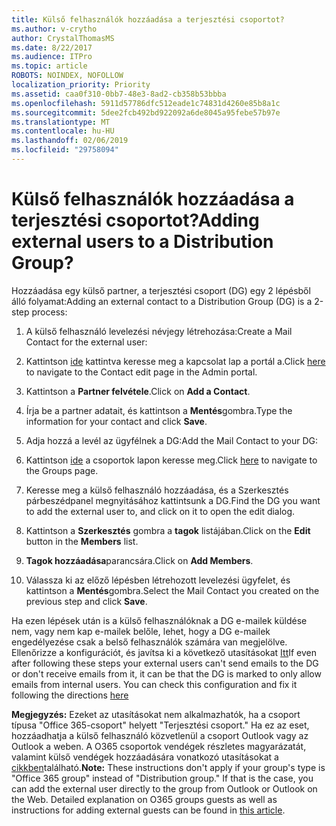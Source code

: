 ```yaml
---
title: Külső felhasználók hozzáadása a terjesztési csoportot?
ms.author: v-crytho
author: CrystalThomasMS
ms.date: 8/22/2017
ms.audience: ITPro
ms.topic: article
ROBOTS: NOINDEX, NOFOLLOW
localization_priority: Priority
ms.assetid: caa0f310-0bb7-48e3-8ad2-cb358b53bbba
ms.openlocfilehash: 5911d57786dfc512eade1c74831d4260e85b8a1c
ms.sourcegitcommit: 5dee2fcb492bd922092a6de8045a95febe57b97e
ms.translationtype: MT
ms.contentlocale: hu-HU
ms.lasthandoff: 02/06/2019
ms.locfileid: "29758094"
---
```

# <a name="adding-external-users-to-a-distribution-group"></a><span data-ttu-id="2e61a-102">Külső felhasználók hozzáadása a terjesztési csoportot?</span><span class="sxs-lookup"><span data-stu-id="2e61a-102">Adding external users to a Distribution Group?</span></span>

<span data-ttu-id="2e61a-103">Hozzáadása egy külső partner, a terjesztési csoport (DG) egy 2 lépésből álló folyamat:</span><span class="sxs-lookup"><span data-stu-id="2e61a-103">Adding an external contact to a Distribution Group (DG) is a 2-step process:</span></span>
  
1. <span data-ttu-id="2e61a-104">A külső felhasználó levelezési névjegy létrehozása:</span><span class="sxs-lookup"><span data-stu-id="2e61a-104">Create a Mail Contact for the external user:</span></span>
    
1. <span data-ttu-id="2e61a-105">Kattintson [ide](https://admin.microsoft.com/adminportal/home#/Contact) kattintva keresse meg a kapcsolat lap a portál a.</span><span class="sxs-lookup"><span data-stu-id="2e61a-105">Click [here](https://admin.microsoft.com/adminportal/home#/Contact) to navigate to the Contact edit page in the Admin portal.</span></span> 
    
2. <span data-ttu-id="2e61a-106">Kattintson a **Partner felvétele**.</span><span class="sxs-lookup"><span data-stu-id="2e61a-106">Click on **Add a Contact**.</span></span>
    
3. <span data-ttu-id="2e61a-107">Írja be a partner adatait, és kattintson a **Mentés**gombra.</span><span class="sxs-lookup"><span data-stu-id="2e61a-107">Type the information for your contact and click **Save**.</span></span>
    
2. <span data-ttu-id="2e61a-108">Adja hozzá a levél az ügyfélnek a DG:</span><span class="sxs-lookup"><span data-stu-id="2e61a-108">Add the Mail Contact to your DG:</span></span>
    
1. <span data-ttu-id="2e61a-109">Kattintson [ide](https://admin.microsoft.com/adminportal/home#/groups) a csoportok lapon keresse meg.</span><span class="sxs-lookup"><span data-stu-id="2e61a-109">Click [here](https://admin.microsoft.com/adminportal/home#/groups) to navigate to the Groups page.</span></span> 
    
2. <span data-ttu-id="2e61a-110">Keresse meg a külső felhasználó hozzáadása, és a Szerkesztés párbeszédpanel megnyitásához kattintsunk a DG.</span><span class="sxs-lookup"><span data-stu-id="2e61a-110">Find the DG you want to add the external user to, and click on it to open the edit dialog.</span></span>
    
3. <span data-ttu-id="2e61a-111">Kattintson a **Szerkesztés** gombra a **tagok** listájában.</span><span class="sxs-lookup"><span data-stu-id="2e61a-111">Click on the **Edit** button in the **Members** list.</span></span> 
    
4. <span data-ttu-id="2e61a-112">**Tagok hozzáadása**parancsára.</span><span class="sxs-lookup"><span data-stu-id="2e61a-112">Click on **Add Members**.</span></span>
    
5. <span data-ttu-id="2e61a-113">Válassza ki az előző lépésben létrehozott levelezési ügyfelet, és kattintson a **Mentés**gombra.</span><span class="sxs-lookup"><span data-stu-id="2e61a-113">Select the Mail Contact you created on the previous step and click **Save**.</span></span>
    
<span data-ttu-id="2e61a-p101">Ha ezen lépések után is a külső felhasználóknak a DG e-mailek küldése nem, vagy nem kap e-mailek belőle, lehet, hogy a DG e-mailek engedélyezése csak a belső felhasználók számára van megjelölve. Ellenőrizze a konfigurációt, és javítsa ki a következő utasításokat [Itt](https://support.office.com/article/Fix-email-delivery-issues-for-error-code-5-7-133-in-Office-365-991abc19-7756-438f-abcb-39f69b80f284.aspx)</span><span class="sxs-lookup"><span data-stu-id="2e61a-p101">If even after following these steps your external users can't send emails to the DG or don't receive emails from it, it can be that the DG is marked to only allow emails from internal users. You can check this configuration and fix it following the directions [here](https://support.office.com/article/Fix-email-delivery-issues-for-error-code-5-7-133-in-Office-365-991abc19-7756-438f-abcb-39f69b80f284.aspx)</span></span>
  
 <span data-ttu-id="2e61a-p102">**Megjegyzés:** Ezeket az utasításokat nem alkalmazhatók, ha a csoport típusa "Office 365-csoport" helyett "Terjesztési csoport." Ha ez az eset, hozzáadhatja a külső felhasználó közvetlenül a csoport Outlook vagy az Outlook a weben. A O365 csoportok vendégek részletes magyarázatát, valamint külső vendégek hozzáadására vonatkozó utasításokat a [cikkben](https://support.office.com/article/Guest-access-in-Office-365-Groups-bfc7a840-868f-4fd6-a390-f347bf51aff6.aspx)található.</span><span class="sxs-lookup"><span data-stu-id="2e61a-p102">**Note:** These instructions don't apply if your group's type is "Office 365 group" instead of "Distribution group." If that is the case, you can add the external user directly to the group from Outlook or Outlook on the Web. Detailed explanation on O365 groups guests as well as instructions for adding external guests can be found in [this article](https://support.office.com/article/Guest-access-in-Office-365-Groups-bfc7a840-868f-4fd6-a390-f347bf51aff6.aspx).</span></span>
  

